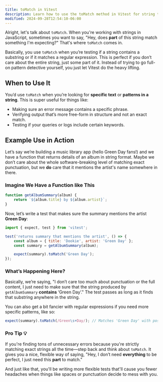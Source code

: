 ```yaml
---
title: toMatch in Vitest
description: Learn how to use the toMatch method in Vitest for string testing.
modified: 2024-09-28T12:54:10-06:00
---
```


Alright, let's talk about `toMatch`. When you're working with strings in JavaScript, sometimes you want to say, "Hey, does **part** of this string match something I'm expecting?" That's where `toMatch` comes in.

Basically, you use `toMatch` when you’re testing if a string contains a substring or if it matches a regular expression. This is perfect if you don’t care about the entire string, just some part of it. Instead of trying to go full-on pattern detective yourself, you just let Vitest do the heavy lifting.

## When to Use It

You’d use `toMatch` when you’re looking for **specific text** or **patterns in a string**. This is super useful for things like:

- Making sure an error message contains a specific phrase.
- Verifying output that’s more free-form in structure and not an exact match.
- Testing if your queries or logs include certain keywords.

## Example Use in Action

Let’s say we’re building a music library app (hello Green Day fans!) and we have a function that returns details of an album in string format. Maybe we don’t care about the whole software-breaking level of matching exact punctuation, but we **do** care that it mentions the artist's name somewhere in there.

### Imagine We Have a Function like This

```js
function getAlbumSummary(album) {
	return `${album.title} by ${album.artist}`;
}
```

Now, let’s write a test that makes sure the summary mentions the artist **Green Day**:

```js
import { expect, test } from 'vitest';

test('returns summary that mentions the artist', () => {
	const album = { title: 'Dookie', artist: 'Green Day' };
	const summary = getAlbumSummary(album);

	expect(summary).toMatch('Green Day');
});
```

### What’s Happening Here?

Basically, we’re saying, "I don’t care too much about punctuation or the full content, I just need to make sure that the string produced by `getAlbumSummary` **contains** ‘Green Day’." The test passes as long as it finds that substring anywhere in the string.

You can also get a bit fancier with regular expressions if you need more specific patterns, like so:

```js
expect(summary).toMatch(/Green\s+Day/); // Matches 'Green Day' with possible space variations.
```

### Pro Tip 💡

If you're finding tons of unnecessary errors because you're strictly matching exact strings all the time—step back and think about `toMatch`. It gives you a nice, flexible way of saying, "Hey, I don’t need **everything** to be perfect, I just need this **part** to match."

And just like that, you'll be writing more flexible tests that'll cause you fewer headaches when things like spaces or punctuation decide to mess with you.

```ts
```
